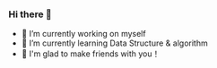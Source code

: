### Hi there 👋


- 🔭 I’m currently working on myself
- 🌱 I’m currently learning Data Structure & algorithm
- 👯 I'm glad to make friends with you！
